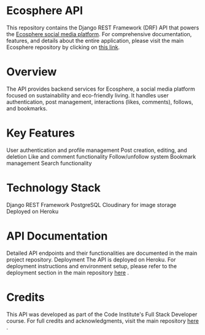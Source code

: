 # Ecosphere API
This repository contains the Django REST Framework (DRF) API that powers the [Ecosphere social media platform](https://github.com/BilalEssafi1/ecosphere). For comprehensive documentation, features, and details about the entire application, please visit the main Ecosphere repository by clicking on [this link](https://github.com/BilalEssafi1/ecosphere).

# Overview
The API provides backend services for Ecosphere, a social media platform focused on sustainability and eco-friendly living. It handles user authentication, post management, interactions (likes, comments), follows, and bookmarks.

# Key Features

User authentication and profile management
Post creation, editing, and deletion
Like and comment functionality
Follow/unfollow system
Bookmark management
Search functionality

# Technology Stack

Django REST Framework
PostgreSQL
Cloudinary for image storage
Deployed on Heroku

# API Documentation
Detailed API endpoints and their functionalities are documented in the main project repository.
Deployment
The API is deployed on Heroku. For deployment instructions and environment setup, please refer to the deployment section in the main repository [here](https://github.com/BilalEssafi1/ecosphere) .

# Credits
This API was developed as part of the Code Institute's Full Stack Developer course. For full credits and acknowledgments, visit the main repository [here](https://github.com/BilalEssafi1/ecosphere) .